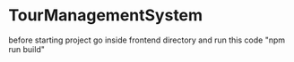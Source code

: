 # TourManagementSystem
before starting project go inside frontend directory and run this code "npm run build"



